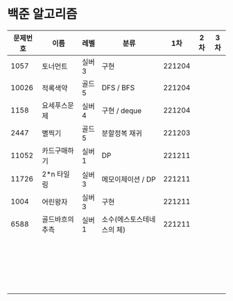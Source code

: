 # 백준 알고리즘

| 문제번호 | 이름            | 레벨  | 분류                      | 1차    | 2차  | 3차  |
| -------- | --------------- | ----- | ------------------------- | ------ | ---- | ---- |
| 1057     | 토너먼트        | 실버3 | 구현                      | 221204 |      |      |
| 10026    | 적록색약        | 골드5 | DFS / BFS                 | 221204 |      |      |
| 1158     | 요세푸스문제    | 실버4 | 구현 / deque              | 221204 |      |      |
| 2447     | 별찍기          | 골드5 | 분할정복 재귀             | 221203 |      |      |
| 11052    | 카드구매하기    | 실버1 | DP                        | 221211 |      |      |
| 11726    | 2*n 타일링      | 실버3 | 메모이제이션 / DP         | 221211 |      |      |
| 1004     | 어린왕자        | 실버3 | 구현                      | 221211 |      |      |
| 6588     | 골드바흐의 추측 | 실버1 | 소수(에스토스테네스의 체) | 221211 |      |      |
|          |                 |       |                           |        |      |      |
|          |                 |       |                           |        |      |      |
|          |                 |       |                           |        |      |      |
|          |                 |       |                           |        |      |      |
|          |                 |       |                           |        |      |      |
|          |                 |       |                           |        |      |      |
|          |                 |       |                           |        |      |      |
|          |                 |       |                           |        |      |      |
|          |                 |       |                           |        |      |      |
|          |                 |       |                           |        |      |      |
|          |                 |       |                           |        |      |      |
|          |                 |       |                           |        |      |      |
|          |                 |       |                           |        |      |      |
|          |                 |       |                           |        |      |      |
|          |                 |       |                           |        |      |      |
|          |                 |       |                           |        |      |      |
|          |                 |       |                           |        |      |      |
|          |                 |       |                           |        |      |      |
|          |                 |       |                           |        |      |      |
|          |                 |       |                           |        |      |      |
|          |                 |       |                           |        |      |      |
|          |                 |       |                           |        |      |      |


